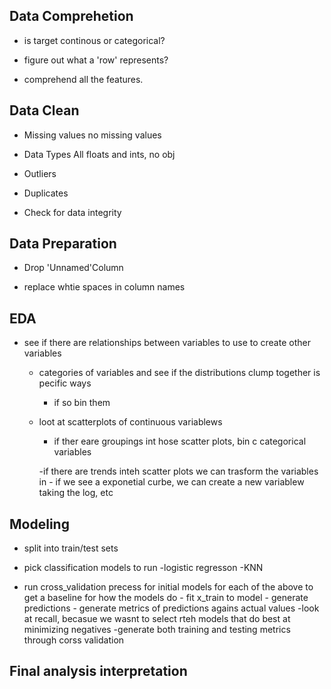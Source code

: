 ## Data Comprehetion
- is target continous or categorical?

- figure out what a 'row' represents?

- comprehend all the features.


## Data Clean

- Missing values
    no missing values 

- Data Types
    All floats and ints, no obj

- Outliers

- Duplicates 

- Check for data integrity


## Data Preparation

- Drop 'Unnamed'Column

- replace whtie spaces in column names 


## EDA

- see if there are relationships between variables to use to create other variables 
    - categories of variables and see if the distributions clump         together is pecific ways 
    
        - if so bin them 
        
    - loot at scatterplots  of continuous variablews 
    
        - if ther eare groupings int hose scatter plots, bin c               categorical variables 
        
         -if there are trends inteh scatter plots we can trasform            the variables in
             - if we see a exponetial curbe, we can create a new                  variablew taking the log, etc


## Modeling

- split into train/test sets 

- pick classification models to run
    -logistic regresson 
    -KNN 
- run cross_validation precess for initial models  for each of the above to get a baseline for how the models do 
       - fit x_train to model 
       - generate predictions
       - generate metrics of                  predictions agains actual            values
       -look at recall, becasue we           wasnt to select rteh models           that do best at minimizing            negatives 
       -generate both training and testing metrics through corss validation
       


## Final analysis interpretation